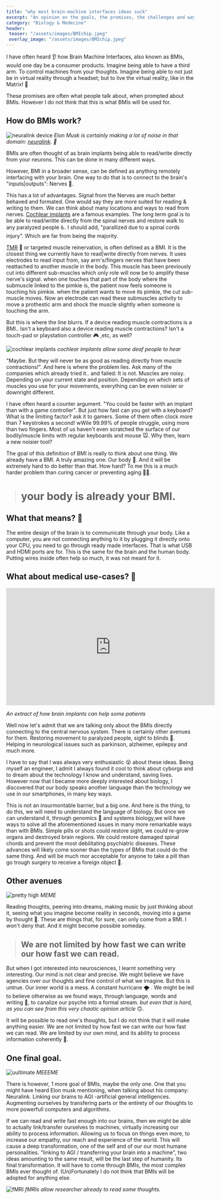 ```yaml
---
title: "why most brain-machine interfaces ideas suck"
excerpt: "An opinion on the goals, the promises, the challenges and ways forward in vertical farming"
category: "Biology & Medecine"
header:
 teaser: "/assets/images/BMIchip.jpeg"
 overlay_image: "/assets/images/BMIchip.jpeg"
---
```


I have often heard 👂 how Brain Machine Interfaces, also known as BMIs, would one day be a consumer products. Imagine being able to have a third arm. To control machines from your thoughts. Imagine being able to not just be in virtual reality through a headset; but to live the virtual reality, like in the Matrix! 🔫

These promises are often what people talk about, when prompted about BMIs. However I do not think that this is what BMIs will be used for.


## How do BMIs work?

![neuralink device](/assets/images/elonneura.jpg)
_Elon Musk is certainly making a lot of noise in that domain: [neuralink](https://neuralink.com/). 🧠_

BMIs are often thought of as brain implants being able to read/write directly from your neurons. This can be done in many different ways.

However, BMI in a broader sense, can be defined as anything remotely interfacing with your brain. 
One way to do that is to connect to the brain's "inputs|outputs": Nerves 🔌.

This has a lot of advantages. Signal from the Nerves are much better behaved and formated. One would say they are more suited for reading & writing to them. We can think about many locations and ways to read from nerves. [Cochlear implants](https://www.hopkinsmedicine.org/health/treatment-tests-and-therapies/cochlear-implant-surgery) are a famous examples. The long term goal is to be able to read/writte directly from the spinal nerves and restore walk to any paralyzed people :wheelchair:. I should add, "parallized due to a spinal cords injury". Which are far from being the majority. 

[TMR](https://www.wcbl.com/targeted-muscle-reinnervation/) 💪 or targeted muscle reinervation, is often defined as a BMI. It is the closest thing we currently have to read|write directly from nerves. It uses electrodes to read input from, say arm's/fingers nerves that have been reattached to another muscle in the body. This muscle has been previously cut into different sub-muscles which only role will now be to amplify these nerve's signal. when one touches that part of the body where the submuscle linked to the pimkie is, the patient now feels someone is touching his pimkie. when the patient wants to move its pimkie, the cut sub-muscle moves. Now an electrode can read these submuscles activity to move a prothestic arm and shock the muscle slightly when someone is touching the arm.

But this is where the line blurrs. If a device reading muscle contractions is a BMI.. Isn't a keyboard also a device reading muscle contractions? Isn't a touch-pad or playstation controller 🎮 ,etc, as well?

![cochlear implants](/assets/images/cochlear.jpg)
_cochlear implants allow some deaf people to hear_

"Maybe. But they will never be as good as reading directly from muscle contractions!".
And here is where the problem lies. Ask many of the companies which already tried it.. and failed: It is not. Muscles are noisy. Depending on your current state and position. Depending on which sets of muscles you use for your movements, everything can be even noisier or downright different.

I have often heard a counter argument. "You could be faster with an implant than with a game controller". But just how fast can you get with a keyboard? What is the limiting factor? ask it to gamers. Some of them often clock more than 7 keystrokes a second! wWile 99.99% of people struggle, using more than two fingers. Most of us haven't even scratched the surface of our bodily/muscle limits with regular keyboards and mouse :mouse:. Why then, learn a new noisier tool?

The goal of this definition of BMI is really to think about one thing. We already have a BMI. A truly amazing one: Our body 🤾. And it will be extremely hard to do better than that. How hard? To me this is a much harder problem than curing cancer or preventing aging 🧑‍🦳.
 
> # your body is already your BMI.

## What that means? 🤔

The entire design of the brain is to communicate through your body. Like a computer, you are not connecting anything to it by plugging it directly onto your CPU, you need to go through ready made interfaces. That is what USB and HDMI ports are for. This is the same for the brain and the human body. Putting wires inside often help so much, it was not meant for it.

## What about medical use-cases? 🏥

<iframe width="560" height="315" src="https://www.youtube.com/embed/_6oNoLWcDqw" frameborder="0" allow="accelerometer; autoplay; clipboard-write; encrypted-media; gyroscope; picture-in-picture" allowfullscreen></iframe>

_An extract of how brain implants can help some patients_ 

Well now let's admit that we are talking only about the BMIs directly connecting to the central nervous system. There is certainly other avenues for them. Restoring movement to paralyzed people, sight to blinds 🦯. Helping in neurological issues such as parkinson, alzheimer, epilepsy and much more.

I have to say that I was always very enthusiastic :open_mouth: about these ideas. Being myself an engineer, I admit I always found it cool to think about cyborgs and to dream about the technology I know and understand, saving lives. However now that I became more deeply interested about biology, I discovered that our body speaks another language than the technology we use in our smartphones, in many key ways. 

This is not an insurmontable barrier, but a big one. And here is the thing, to do this, we will need to understand the language of biology. But once we can understand it, through genomics 🧬 and systems biology,we will have ways to solve all the aforementioned issues in many more remarkable ways than with BMIs. Simple pills or shots could restore sight, we could re-grow organs and destroyed  brain regions. We could restore damaged spinal chords and prevent the most debilitating psychiatric diseases. These advances will likely come sooner than the types of BMIs that could do the same thing. And will be much mor acceptable for anyone to take a pill than go trough surgery to receive a foreign object 🔌.

## Other avenues

![pretty high](/assets/images/transcendence0.jpeg)
_MEME_

Reading thoughts, peering into dreams, making music by just thinking about it, seeing what you imagine become reality in seconds, moving into a game by thought 💭. These are things that, for sure, can only come from a BMI. I won't deny that. And it might become possible someday.

> ## We are not limited by how fast we can write our how fast we can read.

But when I got interested into neurosciences, I learnt something very interesting. Our mind is not clear and precise. We might believe we have agencies over our thoughts and fine control of what we imagine. But this is untrue. Our inner world is a mess. A constant hurricane :tornado: . We might be led to believe otherwise as we found ways, through language, words and writing 📖, to canalize our psyche into a formal stream. _but even that is hard, as you can see from this very chaotic opinion article_ 🙃.

It will be possible to read one's thoughts, but I do not think that it will make anything easier. We are not limited by how fast we can write our how fast we can read. We are limited by our own mind, and its ability to process information coherently 🧠.

## One final goal.

![uultimate](/assets/images/transcendence1.jpeg)
_MEEEME_

There is however, 1 more goal of BMIs, maybe the only one. One that you might have heard Elon musk mentioning, when talking about his company: Neuralink. Linking our brains to AGI -artificial general intelligences. Augmenting ourselves by transfering parts or the entirety of our thoughts to more powerfull computers and algorithms.

If we can read and write fast enough into our brains, then we might be able to actually link/transfer ourselves to machines, virtually increasing our ability to process information. Allowing us to focus on things even more, to increase our empathy, our reach and experience of the world. This will cause a deep transformation, one of the self and of our our most humane personalities. "linking to AGI / transferring your brain into a machine", two ideas amounting to the same result, will be the last step of humanity. Its final transformation. It will have to come through BMIs, the most complex BMIs ever thought of. (Un)Fortunately I do not think that BMIs will be adopted for anything else.

![fMRI](/assets/images/fmri_ex.jpg)
_fMRIs allow researcher already to read some thoughts._